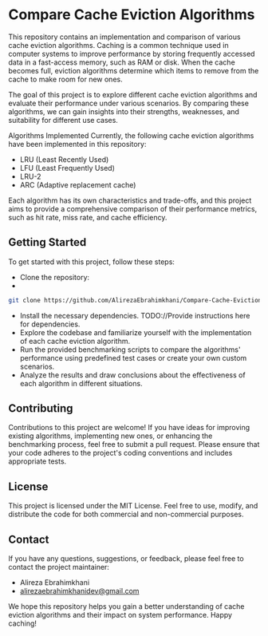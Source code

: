 # Compare Cache Eviction Algorithms

This repository contains an implementation and comparison of various cache eviction algorithms. Caching is a common technique used in computer systems to improve performance by storing frequently accessed data in a fast-access memory, such as RAM or disk. When the cache becomes full, eviction algorithms determine which items to remove from the cache to make room for new ones.

The goal of this project is to explore different cache eviction algorithms and evaluate their performance under various scenarios. By comparing these algorithms, we can gain insights into their strengths, weaknesses, and suitability for different use cases.

Algorithms Implemented
Currently, the following cache eviction algorithms have been implemented in this repository:

- LRU (Least Recently Used)
- LFU (Least Frequently Used)
- LRU-2
- ARC (Adaptive replacement cache)

Each algorithm has its own characteristics and trade-offs, and this project aims to provide a comprehensive comparison of their performance metrics, such as hit rate, miss rate, and cache efficiency.

## Getting Started

To get started with this project, follow these steps:

- Clone the repository:
- 
```bash
git clone https://github.com/AlirezaEbrahimkhani/Compare-Cache-Eviction-Algorithms.git
```

- Install the necessary dependencies. TODO://Provide instructions here for dependencies.
- Explore the codebase and familiarize yourself with the implementation of each cache eviction algorithm.
- Run the provided benchmarking scripts to compare the algorithms' performance using predefined test cases or create your own custom scenarios.
- Analyze the results and draw conclusions about the effectiveness of each algorithm in different situations.

## Contributing

Contributions to this project are welcome! If you have ideas for improving existing algorithms, implementing new ones, or enhancing the benchmarking process, feel free to submit a pull request. Please ensure that your code adheres to the project's coding conventions and includes appropriate tests.

## License

This project is licensed under the MIT License. Feel free to use, modify, and distribute the code for both commercial and non-commercial purposes.

## Contact

If you have any questions, suggestions, or feedback, please feel free to contact the project maintainer:

- Alireza Ebrahimkhani
- alirezaebrahimkhanidev@gmail.com

We hope this repository helps you gain a better understanding of cache eviction algorithms and their impact on system performance. Happy caching!
